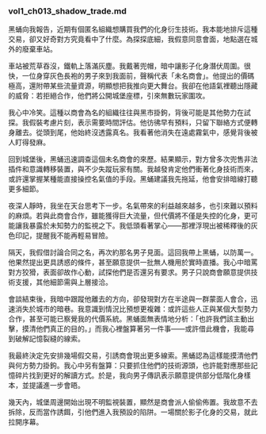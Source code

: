 <!-- author: Codex-A / vol:1 / ch:013 -->
### vol1_ch013_shadow_trade.md

黑蛹向我報告，近期有個匿名組織想購買我們的化身衍生技術。我本能地排斥這種交易，卻又好奇對方究竟看中了什麼。為探探底細，我假意同意會面，地點選在城外的廢棄車站。

車站被荒草吞沒，鐵軌上落滿灰塵。我戴著兜帽，暗中讓影子化身潛伏周圍。很快，一位身穿灰色長袍的男子來到我面前，聲稱代表「未名商會」。他提出的價碼極高，還附帶某些流量資源，明顯想把我推向更大舞台。我卻在他語氣裡聽出隱藏的威脅：若拒絕合作，他們將公開城堡座標，引來無數玩家圍攻。

我心中冷笑。這種以商會為名的組織往往與黑市掛鉤，背後可能是其他勢力在試探。我假裝考慮片刻，表示需要時間評估。他彷彿早有預料，只留下聯絡方式便轉身離去。從頭到尾，他始終沒透露真名。我看著他消失在遠處霧氣中，感覺背後被人盯得發麻。

回到城堡後，黑蛹迅速調查這個未名商會的來歷。結果顯示，對方曾多次兜售非法插件和意識轉移裝置，與不少失蹤玩家有關。我越發肯定他們衝著化身技術而來，或許還掌握某種能直接操控名氣值的手段。黑蛹建議我先拖延，他會安排暗線打聽更多細節。

夜深人靜時，我坐在天台思考下一步。名氣帶來的利益越來越多，也引來難以預料的麻煩。若與此商會合作，雖能獲得巨大流量，但代價將不僅是失控的化身，更可能讓我暴露於未知勢力的監視之下。我低頭看著掌心——那裡浮現出被稀釋後的灰色印記，提醒我不能再輕易冒險。

隔天，我假借討論合同之名，再次約那名男子見面。這回我帶上黑蛹，以防萬一。他果然提出更具誘惑的條件，甚至願意提供一批無人機用於實時直播。我心中暗罵對方狡猾，表面卻故作心動，試探他們是否還另有要求。男子只說商會願意提供技術支援，其他細節需與上層接洽。

會談結束後，我暗中跟蹤他離去的方向，卻發現對方在半途與一群蒙面人會合，迅速消失於城市的暗巷。我意識到情況比預想更複雜：或許這些人正與某個大型勢力合作，甚至可能已察覺我的代價系統。黑蛹面無表情地分析：「也許我們該主動出擊，摸清他們真正的目的。」而我心裡盤算著另一件事——或許借此機會，我能尋到破解記憶裂縫的線索。


我最終決定先安排幾場假交易，引誘商會現出更多線索。黑蛹認為這樣能摸清他們與何方勢力掛鉤。我心中另有盤算：只要抓住他們的技術源頭，也許能對應那些記憶碎片找到更好的解讀方式。於是，我向男子傳訊表示願意提供部分低階化身樣本，並提議進一步會晤。

幾天內，城堡周邊開始出現不明監視裝置，顯然是商會派人偷偷佈置。我故意不去拆除，反而當作誘餌，引他們進入我預設的陷阱。一場關於影子化身的交易，就此拉開序幕。

